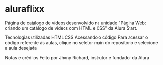 # aluraflixx

Página de catálogo de vídeos desenvolvido na unidade "Página Web: criando um catálogo de vídeos com HTML e CSS" da Alura Start.

Tecnologias utilizadas HTML CSS Acessando o código Para acessar o código referente às aulas, clique no seletor main do repositório e selecione a aula desejada

Notas e créditos Feito por Jhony Richard, instrutor e fundador da Alura
